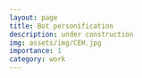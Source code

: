 ```yaml
---
layout: page
title: Bot personification
description: under construction
img: assets/img/CEH.jpg
importance: 1
category: work
---
```




